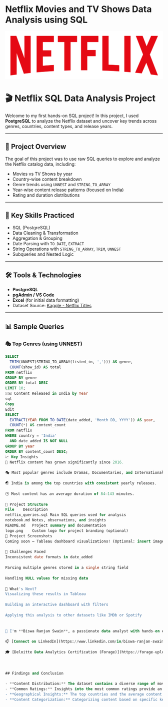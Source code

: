 # Netflix Movies and TV Shows Data Analysis using SQL

![Netflix Logo](https://github.com/BiswaRanjan8596/netflix_sql_project/blob/main/logo.png)


# 🎬 Netflix SQL Data Analysis Project

Welcome to my first hands-on SQL project! In this project, I used **PostgreSQL** to analyze the Netflix dataset and uncover key trends across genres, countries, content types, and release years.

---

## 📌 Project Overview

The goal of this project was to use raw SQL queries to explore and analyze the Netflix catalog data, including:

- Movies vs TV Shows by year
- Country-wise content breakdown
- Genre trends using `UNNEST` and `STRING_TO_ARRAY`
- Year-wise content release patterns (focused on India)
- Rating and duration distributions

---

## 🧠 Key Skills Practiced

- SQL (PostgreSQL)
- Data Cleaning & Transformation
- Aggregation & Grouping
- Date Parsing with `TO_DATE`, `EXTRACT`
- String Operations with `STRING_TO_ARRAY`, `TRIM`, `UNNEST`
- Subqueries and Nested Logic

---

## 🛠️ Tools & Technologies

- **PostgreSQL**
- **pgAdmin / VS Code**
- **Excel** (for initial data formatting)
- Dataset Source: [Kaggle - Netflix Titles](https://www.kaggle.com/datasets/shivamb/netflix-shows)

---

## 📊 Sample Queries

### 🎭 Top Genres (using UNNEST)
```sql
SELECT 
  TRIM(UNNEST(STRING_TO_ARRAY(listed_in, ','))) AS genre,
  COUNT(show_id) AS total
FROM netflix
GROUP BY genre
ORDER BY total DESC
LIMIT 10;
🇮🇳 Content Released in India by Year
sql
Copy
Edit
SELECT 
  EXTRACT(YEAR FROM TO_DATE(date_added, 'Month DD, YYYY')) AS year,
  COUNT(*) AS content_count
FROM netflix
WHERE country = 'India'
  AND date_added IS NOT NULL
GROUP BY year
ORDER BY content_count DESC;
📈 Key Insights
📅 Netflix content has grown significantly since 2016.

🎭 Most popular genres include Dramas, Documentaries, and International Movies.

🌏 India is among the top countries with consistent yearly releases.

🕒 Most content has an average duration of 84–143 minutes.

📁 Project Structure
File	Description
netflix_queries.sql	Main SQL queries used for analysis
notebook.md	Notes, observations, and insights
README.md	Project summary and documentation
logo.png	Custom logo for project branding (optional)
📸 Project Screenshots
Coming soon — Tableau dashboard visualizations! (Optional: insert image links here)

🧩 Challenges Faced
Inconsistent date formats in date_added

Parsing multiple genres stored in a single string field

Handling NULL values for missing data

📌 What's Next?
Visualizing these results in Tableau

Building an interactive dashboard with filters

Applying this analysis to other datasets like IMDb or Spotify


👋 I'm **Biswa Ranjan Swain**, a passionate data analyst with hands-on experience in SQL, Power BI, Tableau, and Python.

📫 [Connect on LinkedIn](https://www.linkedin.com/in/biswa-ranjan-swain-1b72a7158)

🎓 [Deloitte Data Analytics Certification (Forage)](https://forage-uploads-prod.s3.amazonaws.com/completion-certificates/9PBTqmSxAf6zZTseP/io9DzWKe3PTsiS6GG_9PBTqmSxAf6zZTseP_KDoEgTn4rvPhWTM5F_1744043250362_completion_certificate.pdf)



## Findings and Conclusion

- **Content Distribution:** The dataset contains a diverse range of movies and TV shows with varying ratings and genres.
- **Common Ratings:** Insights into the most common ratings provide an understanding of the content's target audience.
- **Geographical Insights:** The top countries and the average content releases by India highlight regional content distribution.
- **Content Categorization:** Categorizing content based on specific keywords helps in understanding the nature of content available on Netflix.

